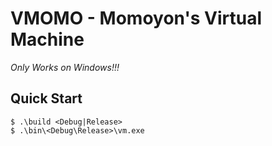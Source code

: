 # VMOMO - Momoyon's Virtual Machine

*Only Works on Windows!!!*

## Quick Start
```console
$ .\build <Debug|Release>
$ .\bin\<Debug\Release>\vm.exe
```
